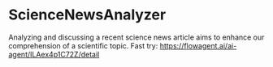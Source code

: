 # ScienceNewsAnalyzer
Analyzing and discussing a recent science news article aims to enhance our comprehension of a scientific topic.
Fast try: https://flowagent.ai/ai-agent/ILAex4p1C72Z/detail
